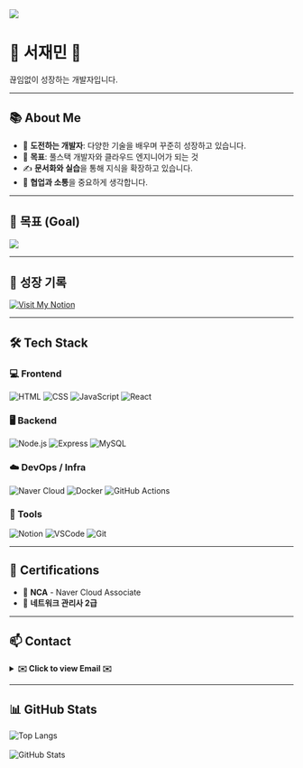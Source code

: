 <!-- 상단 배너 -->
<img src="https://capsule-render.vercel.app/api?type=waving&color=87CEEB&height=150&section=header&text=Hello,%20Developer!&fontSize=40&fontColor=ffffff&animation=twinkling"/>

# 🌱 서재민 🌱

끊임없이 성장하는 개발자입니다.

---

## 📚 About Me

- 🌟 **도전하는 개발자**: 다양한 기술을 배우며 꾸준히 성장하고 있습니다.  
- 🔭 **목표**: 풀스택 개발자와 클라우드 엔지니어가 되는 것  
- ✍️ **문서화와 실습**을 통해 지식을 확장하고 있습니다.  
- 💬 **협업과 소통**을 중요하게 생각합니다.  

---

## 🚀 목표 (Goal)

<img src="https://readme-typing-svg.herokuapp.com?font=Fira+Code&weight=600&pause=1000&color=36BCF7&center=false&vCenter=true&width=300&height=40&lines=Full+Stack+Developer;Cloud+Engineer" />

---

## 🔗 성장 기록

[![Visit My Notion](https://img.shields.io/badge/Visit%20My%20Notion-000000?style=for-the-badge&logo=notion&logoColor=white)](https://www.notion.so/Library_Min-s-Library-1d4ebef145e3808cb050f5a72dbafbe1)

---

## 🛠️ Tech Stack

### 💻 Frontend  
![HTML](https://img.shields.io/badge/HTML5-E34F26?style=flat&logo=html5&logoColor=white)
![CSS](https://img.shields.io/badge/CSS3-1572B6?style=flat&logo=css3&logoColor=white)
![JavaScript](https://img.shields.io/badge/JavaScript-F7DF1E?style=flat&logo=javascript&logoColor=black)
![React](https://img.shields.io/badge/React-61DAFB?style=flat&logo=react&logoColor=black)

### 🖥️ Backend  
![Node.js](https://img.shields.io/badge/Node.js-339933?style=flat&logo=node.js&logoColor=white)
![Express](https://img.shields.io/badge/Express-000000?style=flat&logo=express&logoColor=white)
![MySQL](https://img.shields.io/badge/MySQL-4479A1?style=flat&logo=mysql&logoColor=white)

### ☁️ DevOps / Infra  
![Naver Cloud](https://img.shields.io/badge/Naver_Cloud-03C75A?style=flat&logo=naver&logoColor=white)
![Docker](https://img.shields.io/badge/Docker-2496ED?style=flat&logo=docker&logoColor=white)
![GitHub Actions](https://img.shields.io/badge/GitHub_Actions-2088FF?style=flat&logo=githubactions&logoColor=white)

### 🧰 Tools  
![Notion](https://img.shields.io/badge/Notion-000000?style=flat&logo=notion&logoColor=white)
![VSCode](https://img.shields.io/badge/VSCode-007ACC?style=flat&logo=visualstudiocode&logoColor=white)
![Git](https://img.shields.io/badge/Git-F05032?style=flat&logo=git&logoColor=white)

---

## 📜 Certifications

- 🏅 **NCA** - Naver Cloud Associate  
- 🏅 **네트워크 관리사 2급**

---

## 📫 Contact

<details>
  <summary><strong>✉️ Click to view Email ✉️</strong></summary>
  <br/>
  ⇨ library_mini@outlook.com ⇦
</details>

---

## 📊 GitHub Stats

![Top Langs](https://github-readme-stats.vercel.app/api/top-langs/?username=library-min&layout=compact&theme=tokyonight&hide_border=true&langs_count=8)  
<br/>
![GitHub Stats](https://github-readme-stats.vercel.app/api?username=library-min&show_icons=true&theme=tokyonight&hide_border=true)
